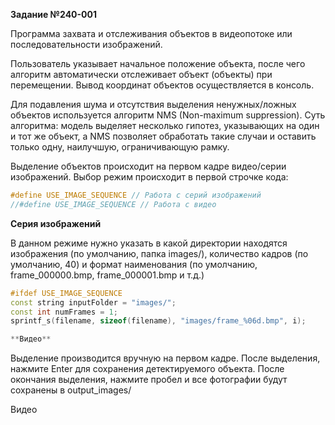 **Задание №240-001**

Программа захвата и отслеживания объектов в видеопотоке или последовательности изображений.

Пользователь указывает начальное положение объекта, после чего алгоритм автоматически отслеживает объект (объекты) при перемещении. Вывод координат объектов осуществляется в консоль.

Для подавления шума и отсутствия выделения ненужных/ложных объектов используется алгоритм NMS (Non-maximum suppression).
Суть алгоритма: модель выделяет несколько гипотез, указывающих на один и тот же объект, а NMS позволяет обработать такие случаи и оставить только одну, наилучшую, ограничивающую рамку.

Выделение объектов происходит на первом кадре видео/серии изображений. Выбор режим происходит в первой строчке кода:
```cpp
#define USE_IMAGE_SEQUENCE // Работа с серий изображений 
//#define USE_IMAGE_SEQUENCE // Работа с видео
```
**Серия изображений**

В данном режиме нужно указать в какой директории находятся изображения (по умолчанию, папка images/), количество кадров (по умолчанию, 40) и формат наименования (по умолчанию, frame_000000.bmp, frame_000001.bmp и т.д.)
```cpp
#ifdef USE_IMAGE_SEQUENCE
const string inputFolder = "images/";
const int numFrames = 1;
sprintf_s(filename, sizeof(filename), "images/frame_%06d.bmp", i);

**Видео**
```
Выделение производится вручную на первом кадре. После выделения, нажмите Enter для сохранения детектируемого объекта. После окончания выделения, нажмите пробел и все фотографии будут сохранены в output_images/

Видео

